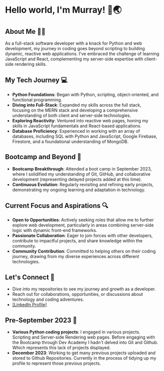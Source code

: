 # Hello world, I'm Murray! 👋🌏

## About Me 🙋‍♂️
As a full-stack software developer with a knack for Python and web development, my journey in coding goes beyond scripting to building dynamic, reactive web applications. I've embraced the challenge of learning JavaScript and React, complementing my server-side expertise with client-side rendering skills.

## My Tech Journey 💻
- **Python Foundations**: Began with Python, scripting, object-oriented, and functional programming. 
- **Diving into Full-Stack**: Expanded my skills across the full stack, focusing on the MERN stack and developing a comprehensive understanding of both client and server-side technologies. 
- **Exploring Reactivity**: Ventured into reactive web pages, honing my skills in JavaScript fundamentals and React-based applications. 
- **Database Proficiency**: Experienced in working with an array of databases, including SQL with Python and JavaScript, Google Firebase, Firestore, and a foundational understanding of MongoDB. 

## Bootcamp and Beyond 🚀
- **Bootcamp Breakthrough**: Attended a boot camp in September 2023, where I solidified my understanding of Git, GitHub, and collaborative development (representing delayed projects added at this time). 
- **Continuous Evolution**: Regularly revisiting and refining early projects, demonstrating my ongoing learning and adaptation in technology. 

## Current Focus and Aspirations 🔍
- **Open to Opportunities**: Actively seeking roles that allow me to further explore web development, particularly in areas combining server-side logic with dynamic front-end frameworks. 
- **Passionate Collaboration**: Eager to join forces with other developers, contribute to impactful projects, and share knowledge within the community. 
- **Community Contribution**: Committed to helping others on their coding journey, drawing from my diverse experiences across different technologies. 

## Let's Connect 🤙
- Dive into my repositories to see my journey and growth as a developer. 
- Reach out for collaborations, opportunities, or discussions about technology and coding adventures. 
- [[LinkedIn Profile]](https://www.linkedin.com/in/murray-sinclair-6a0922172/)

## Pre-September 2023 📅
- **Various Python coding projects**: I engaged in various projects. Scripting and Server-side Rendering web pages. Before engaging with the Bootcamp through Dev Academy I hadn't delved into Git and Github. Which represents this lack of projects displayed. 
- **December 2023**: Working to get many previous projects uploaded and stored to Github Repositories. Currently in the process of tidying up my profile to represent those previous projects. 
